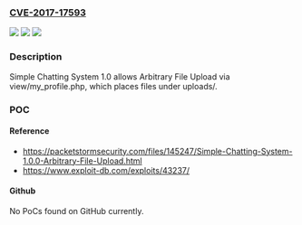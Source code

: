 ### [CVE-2017-17593](https://cve.mitre.org/cgi-bin/cvename.cgi?name=CVE-2017-17593)
![](https://img.shields.io/static/v1?label=Product&message=n%2Fa&color=blue)
![](https://img.shields.io/static/v1?label=Version&message=n%2Fa&color=blue)
![](https://img.shields.io/static/v1?label=Vulnerability&message=n%2Fa&color=brighgreen)

### Description

Simple Chatting System 1.0 allows Arbitrary File Upload via view/my_profile.php, which places files under uploads/.

### POC

#### Reference
- https://packetstormsecurity.com/files/145247/Simple-Chatting-System-1.0.0-Arbitrary-File-Upload.html
- https://www.exploit-db.com/exploits/43237/

#### Github
No PoCs found on GitHub currently.

